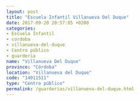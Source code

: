 ```yaml
---
layout: post
title: "Escuela Infantil Villanueva Del Duque"
date: 2017-09-20 20:57:05 +0200
categories:
- Escuela Infantil
- cordoba
- villanueva-del-duque
- Centro público
- guarderia
name: "Villanueva Del Duque"
province: "Córdoba"
location: "Villanueva del Duque"
code: "14011511"
type: "Centro público"
permalink: /guarderias/villanueva-del-duque.html
---
```

